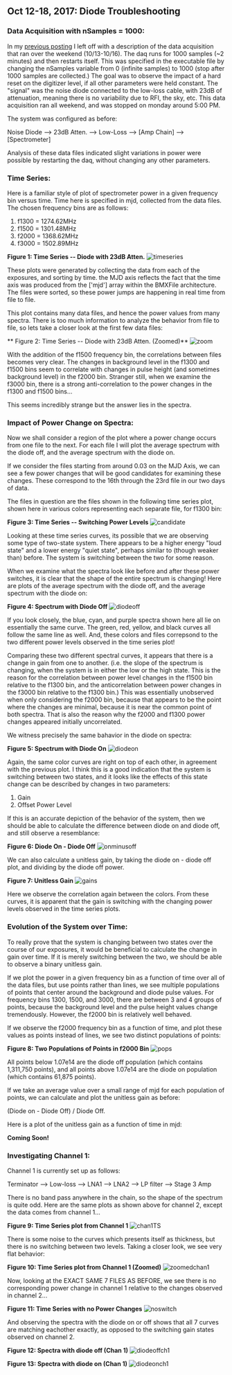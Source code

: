 ## Oct 12-18, 2017: Diode Troubleshooting

### Data Acquisition with nSamples = 1000:

In my [previous posting](../20171012_DiodeTest) I left off with a description of
the data acquisition that ran over the weekend (10/13-10/16). The daq runs for 1000 samples
(~2 minutes) and then restarts itself. This was specified in the executable file
by changing the nSamples variable from 0 (infinite samples) to 1000 (stop after
1000 samples are collected.) The goal was to observe the impact of a hard reset
on the digitizer level, if all other parameters were held
constant. The "signal" was the noise diode connected to the low-loss cable, with
23dB of attenuation, meaning there is no variability due to RFI, the sky,
etc. This data acquisition ran all weekend, and was stopped on monday around 5:00 PM. 

The system was configured as before:

Noise Diode --> 23dB Atten. --> Low-Loss --> [Amp Chain] --> [Spectrometer]

Analysis of these data files indicated slight variations in power were possible
by restarting the daq, without changing any other parameters.

### Time Series:

Here is a familiar style of plot of spectrometer power in a given frequency bin
versus time. Time here is specified in mjd, collected from the data files. The
chosen frequency bins are as follows:

1) f1300 = 1274.62MHz
2) f1500 = 1301.48MHz
3) f2000 = 1368.62MHz 
4) f3000 = 1502.89MHz

**Figure 1: Time Series -- Diode with 23dB Atten.** 
![timeseries](Time_Series_1014_1015.png)

These plots were generated by collecting the data from each of the exposures,
and sorting by time. the MJD axis reflects the fact that the time axis was
produced from the ['mjd'] array within the BMXFile architecture. The files were
sorted, so these power jumps are happening in real time from file to file.

This plot contains many data files, and hence the power values from many
spectra. There is too much information to analyze the behavior from file to
file, so lets take a closer look at the first few data files:

** Figure 2: Time Series -- Diode with 23dB Atten. (Zoomed)**
![zoom](ZoomedTS.png)

With the addition of the f1500 frequency bin, the correlations between files
becomes very clear. The changes in background level in the f1300 and f1500 bins
seem to correlate with changes in pulse height (and sometimes background level)
in the f2000 bin. Stranger still, when we examine the f3000 bin, there is a
strong anti-correlation to the power changes in the f1300 and f1500 bins...

This seems incredibly strange but the answer lies in the spectra.

### Impact of Power Change on Spectra:

Now we shall consider a region of the plot where a power change occurs from one
file to the next. For each file I will plot the average spectrum with the diode
off, and the average spectrum with the diode on.

If we consider the files starting from around 0.03 on the MJD Axis, we can see a
few power changes that will be good candidates for examining these changes.
These correspond to the 16th through the 23rd file in our two days of data.

The files in question are the files shown in the following time series plot,
shown here in various colors representing each separate file, for f1300 bin:

**Figure 3: Time Series -- Switching Power Levels**
![candidate](TSswitching.png)

Looking at these time series curves, its possible that we are observing some
type of two-state system. There appears to be a higher energy "loud state" and a
lower energy "quiet state", perhaps similar to (though weaker than) before. The
system is switching between the two for some reason.

When we examine what the spectra look like before and after these power
switches, it is clear that the shape of the entire spectrum is changing! Here
are plots of the average spectrum with the diode off, and the average spectrum
with the diode on:

**Figure 4: Spectrum with Diode Off**
![diodeoff](diodeoffspectrum.png)

If you look closely, the blue, cyan, and purple spectra shown here all lie on
essentially the same curve. The green, red, yellow, and black curves all follow
the same line as well. And, these colors and files correpsond to the two
different power levels observed in the time series plot!

Comparing these two different spectral curves, it appears that there is a change
in gain from one to another. (i.e. the slope of the spectrum is changing, when
the system is in either the low or the high state. This is the reason for the
correlation between power level changes in the f1500 bin relative to the f1300
bin, and the anticorrelation between power changes in the f3000 bin relative to
the f1300 bin.) This was essentially unobserved when only considering the f2000
bin, because that appears to be the point where the changes are minimal, because
it is near the common point of both spectra. That is also the reason why the
f2000 and f1300 power changes appeared initially uncorrelated.

We witness precisely the same bahavior in the diode on spectra:

**Figure 5: Spectrum with Diode On**
![diodeon](diodeonspectrum.png)

Again, the same color curves are right on top of each other, in agreement with
the previous plot. I think this is a good indication that the system is
switching between two states, and it looks like the effects of this state change can be
described by changes in two parameters:

1) Gain
2) Offset Power Level

If this is an accurate depiction of the behavior of the system, then we should
be able to calculate the difference between diode on and diode off, and still
observe a resemblance:

**Figure 6: Diode On - Diode Off**
![onminusoff](OnMinusOff.png)

We can also calculate a unitless gain, by taking the diode on - diode off plot,
and dividing by the diode off power. 

**Figure 7: Unitless Gain**
![gains](UnitlessGain.png)

Here we observe the correlation again between the colors. From these curves, it
is apparent that the gain is switching with the changing power levels observed
in the time series plots.
 
### Evolution of the System over Time:

To really prove that the system is changing between two states over the course
of our exposures, it would be beneficial to calculate the change in gain over
time. If it is merely switching between the two, we should be able to observe a
binary unitless gain.

If we plot the power in a given frequency bin as a function of time over all of
the data files, but use points rather than lines, we see multiple populations of
points that center around the background and diode pulse values. For frequency
bins 1300, 1500, and 3000, there are between 3 and 4 groups of points, because
the background level and the pulse height values change tremendously. However,
the f2000 bin is relatively well behaved.

If we observe the f2000 frequency bin as a function of time, and plot these
values as points instead of lines, we see two distinct populations of points:

**Figure 8: Two Populations of Points in f2000 Bin**
![pops](f2000populations.png)

All points below 1.07e14 are the diode off population (which contains 1,311,750 points), and all points above
1.07e14 are the diode on population (which contains 61,875 points).

If we take an average value over a small range of mjd for each population of
points, we can calculate and plot the unitless gain as before:
 
(Diode on - Diode Off) / Diode Off.

Here is a plot of the unitless gain as a function of time in mjd:

**Coming Soon!**

### Investigating Channel 1:

Channel 1 is currently set up as follows:

Terminator --> Low-loss --> LNA1 --> LNA2 --> LP filter --> Stage 3 Amp 

There is no band pass anywhere in the chain, so the shape of the spectrum is
quite odd. Here are the same plots as shown above for channel 2, except the data
comes from channel 1...

**Figure 9: Time Series plot from Channel 1**
![chan1TS](TimeSeriesChan1.png)

There is some noise to the curves which presents itself as thickness, but there
is no switching between two levels. Taking a closer look, we see very flat
behavior:

**Figure 10: Time Series plot from Channel 1 (Zoomed)**
![zoomedchan1](ZoomedTimeSeriesChan1.png)

Now, looking at the EXACT SAME 7 FILES AS BEFORE, we see there is no
corresponding power change in channel 1 relative to the changes observed in
channel 2...

**Figure 11: Time Series with no Power Changes**
![noswitch](TSflatChan1.png)

And observing the spectra with the diode on or off shows that all 7 curves are
matching eachother exactly, as opposed to the switching gain states observed on
channel 2.

**Figure 12: Spectra with diode off (Chan 1)**
![diodeoffch1](chan1diodeoffspectra.png)

**Figure 13: Spectra with diode on (Chan 1)**
![diodeonch1](chan1diodeonspectra.png)


